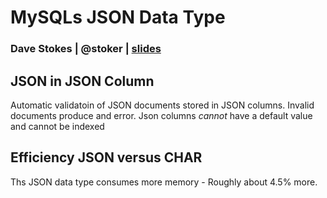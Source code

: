 # MySQLs JSON Data Type
### Dave Stokes | @stoker | [slides](http://slideshare.net/davidmstokes)

## JSON in JSON Column
Automatic validatoin of JSON documents stored in JSON columns. Invalid documents produce and error.
Json columns _cannot_ have a default value and cannot be indexed

## Efficiency JSON versus CHAR
Ths JSON data type consumes more memory - Roughly about 4.5% more.

